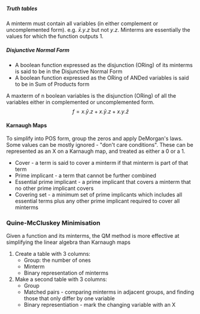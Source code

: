 ##### Truth tables
A minterm must contain all variables (in either complement or uncomplemented form). e.g. $\bar{x}.y.z$ but not $y.z$. Minterms are essentially the values for which the function outputs 1.

##### Disjunctive Normal Form
- A boolean function expressed as the disjunction (ORing) of its minterms is said to be in the Disjunctive Normal Form
- A boolean function expressed as the ORing of ANDed variables is said to be in Sum of Products form


A maxterm of n boolean variables is the disjunction (ORing) of all the variables either in complemented or uncomplemented form.
$$
f = x.\bar{y}.z+x.\bar{y}.z+x.y.\bar{z}
$$
#### Karnaugh Maps
To simplify into POS form, group the zeros and apply DeMorgan's laws.
Some values can be mostly ignored - "don't care conditions". These can be represented as an X on a Karnaugh map, and treated as either a 0 or a 1.

- Cover - a term is said to cover a minterm if that minterm is part of that term
- Prime implicant - a term that cannot be further combined
- Essential prime implicant - a prime implicant that covers a minterm that no other prime implicant covers
- Covering set - a minimum set of prime implicants which includes all essential terms plus any other prime implicant required to cover all minterms

### Quine-McCluskey Minimisation

Given a function and its minterms, the QM method is more effective at simplifying the linear algebra than Karnaugh maps

1. Create a table with 3 columns:
	- Group: the number of ones
	- Minterm
	- Binary representation of minterms
2. Make a second table with 3 columns:
	- Group
	- Matched pairs - comparing minterms in adjacent groups, and finding those that only differ by one variable
	- Binary representiation - mark the changing variable with an X